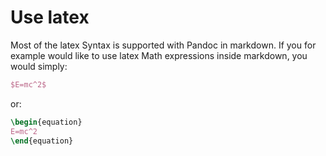 # Use latex

Most of the latex Syntax is supported with Pandoc in markdown. If you for example
would like to use latex Math expressions inside markdown, you would simply:

```latex
$E=mc^2$
```

or:

```latex
\begin{equation}
E=mc^2
\end{equation}
```
